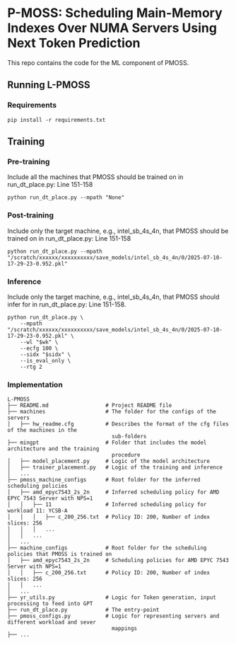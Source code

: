 # P-MOSS: Scheduling Main-Memory Indexes Over NUMA Servers Using Next Token Prediction

This repo contains the code for the ML component of PMOSS. 

Running L-PMOSS
--------------------------------------------------------------------------------
### Requirements
```
pip install -r requirements.txt
```

Training 
--------------------------------------------------------------------------------
### Pre-training
Include all the machines that PMOSS should be trained on in run_dt_place.py: Line 151-158
```
python run_dt_place.py --mpath "None" 
```

### Post-training
Include only the target machine, e.g., intel_sb_4s_4n, that PMOSS should be trained on in run_dt_place.py: Line 151-158
```
python run_dt_place.py --mpath "/scratch/xxxxxx/xxxxxxxxxx/save_models/intel_sb_4s_4n/0/2025-07-10-17-29-23-0.952.pkl" 
```

### Inference
Include only the target machine, e.g., intel_sb_4s_4n, that PMOSS should infer for in run_dt_place.py: Line 151-158. 
```
python run_dt_place.py \
    --mpath "/scratch/xxxxxx/xxxxxxxxxx/save_models/intel_sb_4s_4n/0/2025-07-10-17-29-23-0.952.pkl" \
    --wl "$wk" \
    --ecfg 100 \
    --sidx "$sidx" \
    --is_eval_only \
    --rtg 2
```

### Implementation
```
L-PMOSS
├── README.md                  # Project README file
├── machines                   # The folder for the configs of the servers 
│   ├── hw_readme.cfg          # Describes the format of the cfg files of the machines in the 
                                 sub-folders
├── mingpt                     # Folder that includes the model architecture and the training 
                                 procedure 
│   ├── model_placement.py     # Logic of the model architecture
│   ├── trainer_placement.py   # Logic of the training and inference
│   ...
├── pmoss_machine_configs      # Root folder for the inferred scheduling policies 
│   ├── amd_epyc7543_2s_2n     # Inferred scheduling policy for AMD EPYC 7543 Server with NPS=1
│   │   ├── 11                 # Inferred scheduling policy for workload 11: YCSB-A
│   │   │   ├── c_200_256.txt  # Policy ID: 200, Number of index slices: 256
│   │   │   ...
│   │   ...
│   ...
├── machine_configs            # Root folder for the scheduling policies that PMOSS is trained on
│   ├── amd_epyc7543_2s_2n     # Scheduling policies for AMD EPYC 7543 Server with NPS=1
│   │   ├── c_200_256.txt      # Policy ID: 200, Number of index slices: 256
│   │   ...
│   ...
├── yr_utils.py                # Logic for Token generation, input processing to feed into GPT
├── run_dt_place.py            # The entry-point
├── pmoss_configs.py           # Logic for representing servers and different workload and sever 
                                 mappings
├── ...                
```



